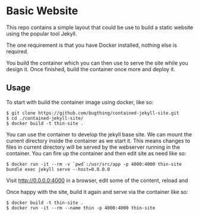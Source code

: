 Basic Website
=============

This repo contains a simple layout that could be use to build a static website
using the popular tool Jekyll.

The one requirement is that you have Docker installed, nothing else is required.

You build the container which you can then use to serve the site while you design
it. Once finished, build the container once more and deploy it.

Usage
-----

To start with build the container image using docker, like so:

    $ git clone https://github.com/bugthing/contained-jekyll-site.git
    $ cd ./contained-jekyll-site/
    $ docker build -t thin-site .

You can use the container to develop the jekyll base site. We can mount the
current directory inside the container as we start it. This means changes to
files in current directory will be served by the webserver running in the container.
You can fire up the container and then edit site as need like so:

    $ docker run -it --rm -v `pwd`:/usr/src/app -p 4000:4000 thin-site bundle exec jekyll serve --host=0.0.0.0

Visit http://0.0.0.0:4000 in a browser, edit some of the content, reload and 

Once happy with the site, build it again and serve via the container like so:

    $ docker build -t thin-site .
    $ docker run -it --rm --name thin -p 4000:4000 thin-site
